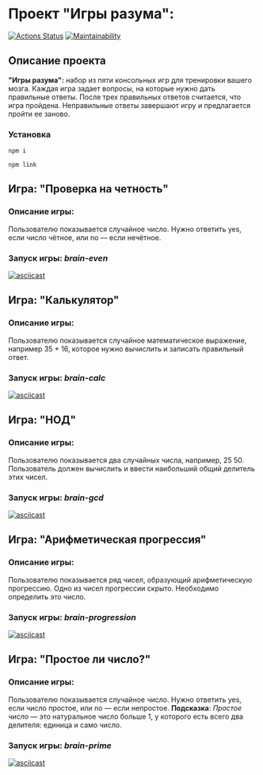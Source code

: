 # Проект "Игры разума":
[![Actions Status](https://github.com/PavelKochetkov/frontend-project-44/actions/workflows/hexlet-check.yml/badge.svg)](https://github.com/PavelKochetkov/frontend-project-44/actions)
[![Maintainability](https://api.codeclimate.com/v1/badges/63a77917e871f15fe1d7/maintainability)](https://codeclimate.com/github/PavelKochetkov/frontend-project-44/maintainability)

## Описание проекта
__"Игры разума":__ набор из пяти консольных игр для тренировки вашего мозга. Каждая игра задает вопросы, на которые нужно дать правильные ответы. После трех правильных ответов считается, что игра пройдена. Неправильные ответы завершают игру и предлагается пройти ее заново.

### Установка

```
npm i
```
```
npm link
```

## Игра: "Проверка на четность"
### Описание игры:
Пользователю показывается случайное число. Нужно ответить yes, если число чётное, или no — если нечётное.
### Запуск игры: _brain-even_

[![asciicast](https://asciinema.org/a/NBWUbsSvYeJBP6O0aKYTavSKf.svg)](https://asciinema.org/a/NBWUbsSvYeJBP6O0aKYTavSKf)

## Игра: "Калькулятор"
### Описание игры:
Пользователю показывается случайное математическое выражение, например 35 + 16, которое нужно вычислить и записать правильный ответ.
### Запуск игры: _brain-calc_

[![asciicast](https://asciinema.org/a/gf1HHhqweXBZ00myyUpIA5gvs.svg)](https://asciinema.org/a/gf1HHhqweXBZ00myyUpIA5gvs)

## Игра: "НОД"
### Описание игры:
Пользователю показывается два случайных числа, например, 25 50. Пользователь должен вычислить и ввести наибольший общий делитель этих чисел.
### Запуск игры: _brain-gcd_

[![asciicast](https://asciinema.org/a/Wplb8fBAhZG8XOVDiuANsQDSl.svg)](https://asciinema.org/a/Wplb8fBAhZG8XOVDiuANsQDSl)

## Игра: "Арифметическая прогрессия"
### Описание игры:
Пользователю показывается ряд чисел, образующий арифметическую прогрессию. Одно из чисел прогрессии скрыто. Необходимо определить это число.
### Запуск игры: _brain-progression_

[![asciicast](https://asciinema.org/a/uFXyz2RETrndoxAlSRTKcgXjy.svg)](https://asciinema.org/a/uFXyz2RETrndoxAlSRTKcgXjy)

## Игра: "Простое ли число?"
### Описание игры:
Пользователю показывается случайное число. Нужно ответить yes, если число простое, или no — если непростое. 
__Подсказка__: _Простое число_ — это натуральное число больше 1, у которого есть всего два делителя: единица и само число.
### Запуск игры: _brain-prime_

[![asciicast](https://asciinema.org/a/JOV7nuq3W8WPmPxZuvV9NXfXp.svg)](https://asciinema.org/a/JOV7nuq3W8WPmPxZuvV9NXfXp)
